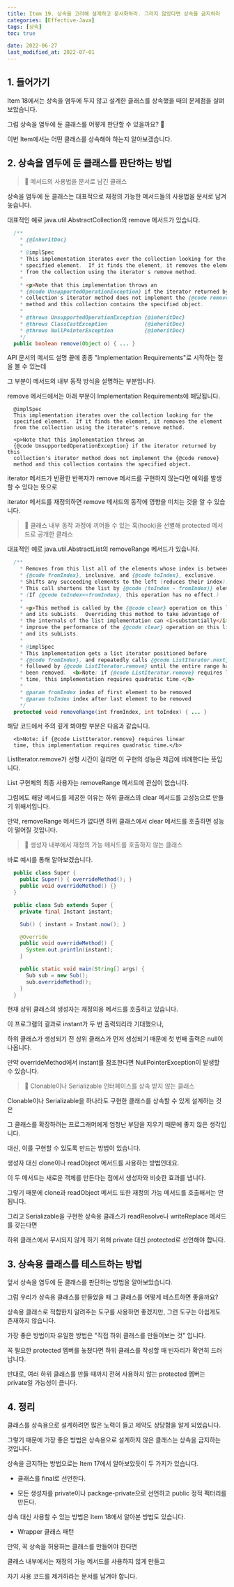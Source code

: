 ```yaml
---
title: Item 19. 상속을 고려해 설계하고 문서화하라. 그러지 않았다면 상속을 금지하라
categories: [Effective-Java]
tags: [상속]
toc: true

date: 2022-06-27
last_modified_at: 2022-07-01
---
```


## 1. 들어가기

Item 18에서는 상속을 염두에 두지 않고 설계한 클래스를 상속했을 때의 문제점을 살펴보았습니다.

그럼 상속을 염두에 둔 클래스를 어떻게 판단할 수 있을까요? 🤔

이번 Item에서는 어떤 클래스를 상속해야 하는지 알아보겠습니다.

## 2. 상속을 염두에 둔 클래스를 판단하는 방법

> 🎯 메서드의 사용법을 문서로 남긴 클래스

상속을 염두에 둔 클래스는 대표적으로 재정의 가능한 메서드들의 사용법을 문서로 남겨놓습니다.

대표적인 예로 java.util.AbstractCollection의 remove 메서드가 있습니다.

```java
  /**
    * {@inheritDoc}
    *
    * @implSpec
    * This implementation iterates over the collection looking for the
    * specified element.  If it finds the element, it removes the element
    * from the collection using the iterator's remove method.
    *
    * <p>Note that this implementation throws an
    * {@code UnsupportedOperationException} if the iterator returned by this
    * collection's iterator method does not implement the {@code remove}
    * method and this collection contains the specified object.
    *
    * @throws UnsupportedOperationException {@inheritDoc}
    * @throws ClassCastException            {@inheritDoc}
    * @throws NullPointerException          {@inheritDoc}
    */
  public boolean remove(Object o) { ... }
```

API 문서의 메서드 설명 끝에 종종 "Implementation Requirements"로 시작하는 절을 볼 수 있는데

그 부분이 메서드의 내부 동작 방식을 설명하는 부분입니다.

remove 메서드에서는 아래 부분이 Implementation Requirements에 해당됩니다.

```
  @implSpec
  This implementation iterates over the collection looking for the
  specified element.  If it finds the element, it removes the element
  from the collection using the iterator's remove method.

  <p>Note that this implementation throws an
  {@code UnsupportedOperationException} if the iterator returned by this
  collection's iterator method does not implement the {@code remove}
  method and this collection contains the specified object.
```

iterator 메서드가 반환한 반복자가 remove 메서드를 구현하지 않는다면 예외를 발생할 수 있다는 뜻으로

iterator 메서드를 재정의하면 remove 메서드의 동작에 영향을 미치는 것을 알 수 있습니다.

> 🎯 클래스 내부 동작 과정에 끼어들 수 있는 훅(hook)을 선별해 protected 메서드로 공개한 클래스

대표적인 예로 java.util.AbstractList의 removeRange 메서드가 있습니다.

```java
  /**
    * Removes from this list all of the elements whose index is between
    * {@code fromIndex}, inclusive, and {@code toIndex}, exclusive.
    * Shifts any succeeding elements to the left (reduces their index).
    * This call shortens the list by {@code (toIndex - fromIndex)} elements.
    * (If {@code toIndex==fromIndex}, this operation has no effect.)
    *
    * <p>This method is called by the {@code clear} operation on this list
    * and its subLists.  Overriding this method to take advantage of
    * the internals of the list implementation can <i>substantially</i>
    * improve the performance of the {@code clear} operation on this list
    * and its subLists.
    *
    * @implSpec
    * This implementation gets a list iterator positioned before
    * {@code fromIndex}, and repeatedly calls {@code ListIterator.next}
    * followed by {@code ListIterator.remove} until the entire range has
    * been removed.  <b>Note: if {@code ListIterator.remove} requires linear
    * time, this implementation requires quadratic time.</b>
    *
    * @param fromIndex index of first element to be removed
    * @param toIndex index after last element to be removed
    */
  protected void removeRange(int fromIndex, int toIndex) { ... }
```

해당 코드에서 주의 깊게 봐야할 부분은 다음과 같습니다.

```
  <b>Note: if {@code ListIterator.remove} requires linear
  time, this implementation requires quadratic time.</b>
```

ListIterator.remove가 선형 시간이 걸리면 이 구현의 성능은 제곱에 비례한다는 뜻입니다.

List 구현체의 최종 사용자는 removeRange 메서드에 관심이 없습니다.

그럼에도 해당 메서드를 제공한 이유는 하위 클래스의 clear 메서드를 고성능으로 만들기 위해서입니다.

만약, removeRange 메서드가 없다면 하위 클래스에서 clear 메서드를 호출하면 성능이 떨어질 것입니다.

> 🎯 생성자 내부에서 재정의 가능 메서드를 호출하지 않는 클래스

바로 예시를 통해 알아보겠습니다.

```java
  public class Super {
    public Super() { overrideMethod(); }
    public void overrideMethod() {}
  }
```

```java
  public class Sub extends Super {
    private final Instant instant;

    Sub() { instant = Instant.now(); }

    @Override
    public void overrideMethod() {
      System.out.println(instant);
    }

    public static void main(String[] args) {
      Sub sub = new Sub();
      sub.overrideMethod();
    }
  }
```

현재 상위 클래스의 생성자는 재정의용 메서드를 호출하고 있습니다.

이 프로그램의 결과로 instant가 두 번 출력되리라 기대했으나,

하위 클래스가 생성되기 전 상위 클래스가 먼저 생성되기 때문에 첫 번째 출력은 null이 나옵니다.

만약 overrideMethod에서 instant를 참조한다면 NullPointerException이 발생할 수 있습니다.

> 🎯 Clonable이나 Serializable 인터페이스를 상속 받지 않는 클래스

Clonable이나 Serializable을 하나라도 구현한 클래스를 상속할 수 있게 설계하는 것은

그 클래스를 확장하려는 프로그래머에게 엄청난 부담을 지우기 때문에 좋지 않은 생각입니다.

대신, 이를 구현할 수 있도록 만드는 방법이 있습니다.

생성자 대신 clone이나 readObject 메서드를 사용하는 방법인데요.

이 두 메서드는 새로운 객체를 만든다는 점에서 생성자와 비슷한 효과를 냅니다.

그렇기 때문에 clone과 readObject 메서드 또한 재정의 가능 메서드를 호출해서는 안됩니다.

그리고 Serializable을 구현한 상속용 클래스가 readResolve나 writeReplace 메서드를 갖는다면

하위 클래스에서 무시되지 않게 하기 위해 private 대신 protected로 선언해야 합니다.

## 3. 상속용 클래스를 테스트하는 방법

앞서 상속을 염두에 둔 클래스를 판단하는 방법을 알아보았습니다.

그럼 우리가 상속용 클래스를 만들었을 때 그 클래스를 어떻게 테스트하면 좋을까요?

상속용 클래스로 적합한지 알려주는 도구를 사용하면 좋겠지만, 그런 도구는 아쉽게도 존재하지 않습니다.

가장 좋은 방법이자 유일한 방법은 "직접 하위 클래스를 만들어보는 것" 입니다.

꼭 필요한 protected 멤버를 놓쳤다면 하위 클래스를 작성할 때 빈자리가 확연히 드러납니다.

반대로, 여러 하위 클래스를 만들 때까지 전혀 사용하지 않는 protected 멤버는 private일 가능성이 큽니다.

## 4. 정리

클래스를 상속용으로 설계하려면 많은 노력이 들고 제약도 상당함을 알게 되었습니다.

그렇기 때문에 가장 좋은 방법은 상속용으로 설계하지 않은 클래스는 상속을 금지하는 것입니다.

상속을 금지하는 방법으로는 Item 17에서 알아보았듯이 두 가지가 있습니다.

* 클래스를 final로 선언한다.

* 모든 생성자를 private이나 package-private으로 선언하고 public 정적 팩터리를 만든다.

상속 대신 사용할 수 있는 방법은 Item 18에서 알아본 방법도 있습니다.

* Wrapper 클래스 패턴

만약, 꼭 상속을 허용하는 클래스를 만들어야 한다면

클래스 내부에서는 재정의 가능 메서드를 사용하지 않게 만들고

자기 사용 코드를 제거하라는 문서를 남겨야 합니다.